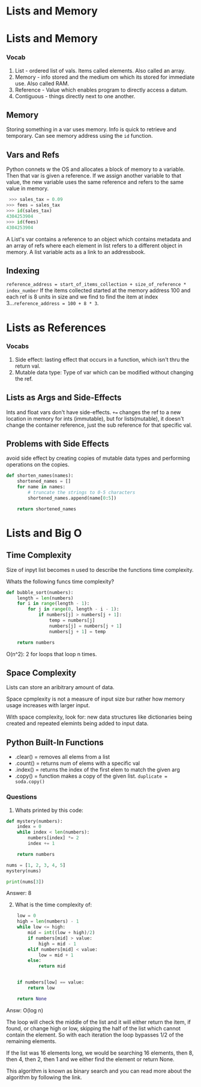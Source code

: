 
# Lists and Memory

# Lists and Memory
### Vocab
1. List - ordered list of vals. Items called elements. Also called an array.
2. Memory - info stored and the medium om which its stored for immediate use. Also called RAM.
3. Reference - Value which enables program to directly access a datum.
4. Contiguous - things directly next to one another. 

## Memory
Storing something in a var uses memory. Info is quick to retrieve and temporary. Can see memory address using the `id` function.

## Vars and Refs
Python connets w the OS and allocates a block of memory to a variable. Then that var is given a reference. If we assign another variable to that value, the new variable uses the same reference and refers to the same value in memory. 
```python
 >>> sales_tax = 0.09
>>> fees = sales_tax
>>> id(sales_tax)
4304253904
>>> id(fees)
4304253904 
```
A List's var contains a reference to an object which contains metadata and an array of refs where each element in list refers to a different object in memory. 
A list variable acts as a link to an addressbook. 

## Indexing
`reference_address = start_of_items_collection + size_of_reference * index_number`
If the items collected started at the memory address 100 and each ref is 8 units in size and we find to find the item at index 3...`reference_address = 100 + 8 * 3`.

# Lists as References
### Vocabs
1. Side effect: lasting effect that occurs in a function, which isn't thru the return val.
2. Mutable data type: Type of var which can be modified without changing the ref.

## Lists as Args and Side-Effects
Ints and float vars don't have side-effects.
`+=` changes the ref to a new location in memory for ints (immutable), but for lists(mutable), it doesn't change the container reference, just the sub reference for that specific val. 

## Problems with Side Effects
avoid side effect by creating copies of mutable data types and performing operations on the copies. 
```python
def shorten_names(names):
    shortened_names = []
    for name in names:
        # truncate the strings to 0-5 characters
        shortened_names.append(name[0:5])

    return shortened_names
```
# Lists and Big O
## Time Complexity
Size of inpyt list becomes n used to describe the functions time complexity.

Whats the following funcs time complexity?
```python
def bubble_sort(numbers):
    length = len(numbers)
    for i in range(length - 1):
        for j in range(0, length - i - 1):
            if numbers[j] > numbers[j + 1]:
                temp = numbers[j]
                numbers[j] = numbers[j + 1]
                numbers[j + 1] = temp

    return numbers
```

O(n^2): 2 for loops that loop n times. 

## Space Complexity
Lists can store an aribitrary amount of data.

Space cpmplexity is not a measure of input size bur rather how memory usage increases with larger input. 

With space complexity, look for: new data structures like dictionaries being created and repeated elemints being added to input data. 

## Python Built-In Functions
- .clear() = removes all elems from a list
- .count() = returns num of elems with a specific val
- .index() = returns the index of the first elem to match the given arg
- .copy() = function makes a copy of the given list. `duplicate = soda.copy()`


### Questions
1. Whats printed by this code:
```python
def mystery(numbers):
    index = 0
    while index < len(numbers):
        numbers[index] *= 2
        index += 1

    return numbers

nums = [1, 2, 3, 4, 5]
mystery(nums)

print(nums[3])
```

Answer: 8

2. What is the time complexity of:
```python
    low = 0
    high = len(numbers) - 1
    while low <= high:
        mid = int((low + high)/2)
        if numbers[mid] > value:
            high = mid - 1
        elif numbers[mid] < value:
            low = mid + 1
        else:
            return mid


    if numbers[low] == value:
        return low

    return None
```

Answ: O(log n) 

The loop will check the middle of the list and it will either return the item, if found, or change high or low, skipping the half of the list which cannot contain the element. So with each iteration the loop bypasses 1/2 of the remaining elements.

If the list was 16 elements long, we would be searching 16 elements, then 8, then 4, then 2, then 1 and we either find the element or return None.

This algorithm is known as binary search and you can read more about the algorithm by following the link.